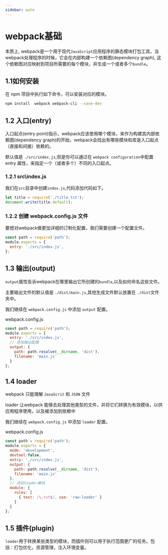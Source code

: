 ```yaml
---
sidebar: auto
---
```


# webpack基础
本质上, webpack是一个用于现代`JavaScript`应用程序的静态模块打包工具，当webpack处理程序的时候，它会在内部构建一个依赖图(dependency graph), 这个依赖图对应映射到项目所需要的每个模块，并生成一个或者多个`bundle`。

## 1.1如何安装
在 npm 项目中执行如下命令，可以安装对应的模块。
```bash
npm install  webpack webpack-cli --save-dev
```

## 1.2 入口(entry)
入口起点(entry point)指示，webpack应该使用哪个模块，来作为构建其内部依赖图(dependency graph)的开始，webpack会找出有哪些模块和库是入口起点（直接和间接）依赖的。

默认值是 `./src/index.js`,但是你可以通过在 `webpack configuration`中配置 entry 属性，来指定一个（或者多个）不同的入口起点。

### 1.2.1 src\index.js
我们在`src`目录中创建`index.js`,代码添加代码如下。

```js
let title = require('./title.txt');
document.write(title.default);
```

### 1.2.2 创建 webpack.config.js 文件
要想对webpack做更加详细的订制化配置，我们需要创建一个配置文件。
```js
const path = require('path');
module.exports = {
  entry: './src/index.js',
};
```

## 1.3 输出(output)

`output`属性告诉webpack在哪里输出它所创建的`bundle`,以及如何命名这些文件。

主要输出文件的默认值是 `./dist/main.js`,其他生成文件默认放置在 `./dist`文件夹中。

我们继续在 `webpack.config.js` 中添加 `output` 配置。


webpack.config.js
```js
const path = require('path');
module.exports = {
  entry: './src/index.js',
  // 添加输出配置
  output: {
    path: path.resolve(__dirname, 'dist'),
    filename: 'main.js'
  }
};
```

## 1.4 loader
webpack 只能理解 `JavaScrit` 和 `JSON` 文件

loader 让webpack 能够去处理其他类型的文件，并将它们转换为有效模块，以供应用程序使用，以及被添加到依赖中

我们继续在 `webpack.config.js` 中添加 `loader` 配置。

webpack.config.js

```js
const path = require('path');
module.exports = {
  mode: 'development',
  devtool:false,
  entry: './src/index.js',
  output: {
    path: path.resolve(__dirname, 'dist'),
    filename: 'main.js'
  },
  // 添加loader模块
  module: {
    rules: [
      { test: /\.txt$/, use: 'raw-loader' }
    ]
  }
};
```

## 1.5 插件(plugin)

`loader`用于转换某些类型的模块，而插件则可以用于执行范围更广的任务。包括：打包优化，资源管理，注入环境变量。
